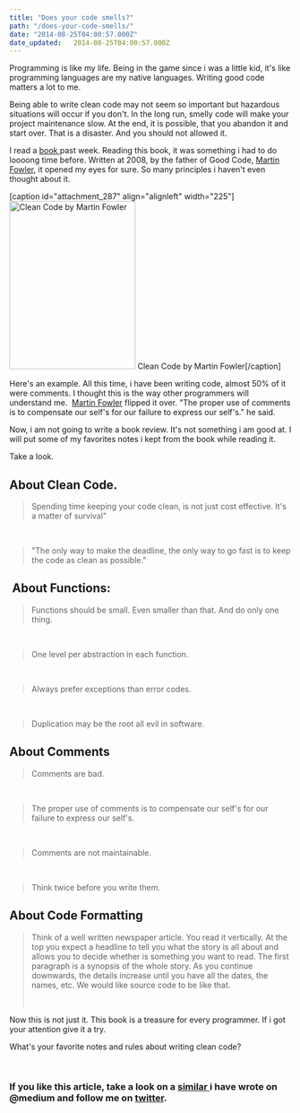 ```yaml
---
title: "Does your code smells?"
path: "/does-your-code-smells/"
date: "2014-08-25T04:00:57.000Z"
date_updated:   2014-08-25T04:00:57.000Z
---
```


Programming is like my life. Being in the game since i was a little kid, it's like programming languages are my native languages. Writing good code matters a lot to me.

Being able to write clean code may not seem so important but hazardous situations will occur if you don't. In the long run, smelly code will make your project maintenance slow. At the end, it is possible, that you abandon it and start over. That is a disaster. And you should not allowed it.

I read a <a title="Clean Code Handbook" href="http://www.amazon.com/Clean-Code-Handbook-Software-Craftsmanship/dp/0132350882" target="_blank">book </a>past week. Reading this book, it was something i had to do loooong time before. Written at 2008, by the father of Good Code, <a title="Martin Fowler Personal Page" href="martinfowler.com" target="_blank">Martin Fowler</a>, it opened my eyes for sure. So many principles i haven't even thought about it.

[caption id="attachment_287" align="alignleft" width="225"]<a href="http://www.amazon.com/Clean-Code-Handbook-Software-Craftsmanship/dp/0132350882"><img class="wp-image-287 size-medium" src="https://kbariotis.files.wordpress.com/2014/08/showcover.jpg?w=225" alt="Clean Code by Martin Fowler" width="225" height="300" /></a> Clean Code by Martin Fowler[/caption]

Here's an example. All this time, i have been writing code, almost 50% of it were comments. I thought this is the way other programmers will understand me.  <a title="Martin Fowler Personal Page" href="martinfowler.com" target="_blank">Martin Fowler</a> flipped it over. "The proper use of comments is to compensate our self's for our failure to express our self's." he said.

Now, i am not going to write a book review. It's not something i am good at. I will put some of my favorites notes i kept from the book while reading it.

Take a look.
<h2>About Clean Code.</h2>
<blockquote>Spending time keeping your code clean, is not just cost effective. It's a matter of survival"</blockquote>
&nbsp;
<blockquote>"The only way to make the deadline, the only way to go fast is to keep the code as clean as possible."</blockquote>
<h2> About Functions:</h2>
<blockquote>Functions should be small. Even smaller than that. And do only one thing.</blockquote>
&nbsp;
<blockquote>One level per abstraction in each function.</blockquote>
&nbsp;
<blockquote>Always prefer exceptions than error codes.</blockquote>
&nbsp;
<blockquote>Duplication may be the root all evil in software.</blockquote>
<h2>About Comments</h2>
<blockquote>Comments are bad.</blockquote>
&nbsp;
<blockquote>The proper use of comments is to compensate our self's for our failure to express our self's.</blockquote>
&nbsp;
<blockquote>Comments are not maintainable.</blockquote>
&nbsp;
<blockquote>Think twice before you write them.</blockquote>
<h2>About Code Formatting</h2>
<blockquote>Think of a well written newspaper article. You read it vertically. At the top you expect a headline to tell you what the story is all about and allows you to decide whether is something you want to read. The first paragraph is a synopsis of the whole story. As you continue downwards, the details increase until you have all the dates, the names, etc. We would like source code to be like that.

&nbsp;</blockquote>
Now this is not just it. This book is a treasure for every programmer. If i got your attention give it a try.

What's your favorite notes and rules about writing clean code?

&nbsp;
<h3>If you like this article, take a look on a <a title="How to write clean and efficient code" href="https://medium.com/@kbariotis/how-to-write-clean-efficient-code-f53fd67131f9" target="_blank">similar </a>i have wrote on @medium and follow me on <a title="Halil İbrahim Şener on Twitter" href="http://twitter.com/kbariotis" target="_blank">twitter</a>.</h3>
